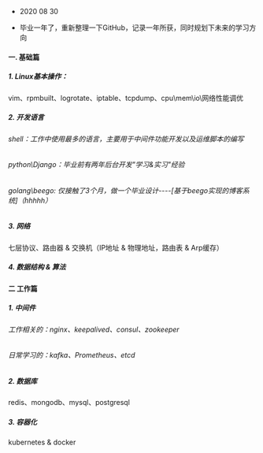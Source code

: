 * 2020 08 30
- 毕业一年了，重新整理一下GitHub，记录一年所获，同时规划下未来的学习方向


#### 一. 基础篇

##### 1. Linux基本操作：
   vim、rpmbuilt、logrotate、iptable、tcpdump、cpu\mem\io\网络性能调优
   
##### 2. 开发语言
   ###### shell：工作中使用最多的语言，主要用于中间件功能开发以及运维脚本的编写
   ###### python\Django：毕业前有两年后台开发"学习&实习"经验
   ###### golang\beego: 仅接触了3个月，做一个毕业设计----[基于beego实现的博客系统]（hhhhh）

##### 3. 网络
   七层协议、路由器 & 交换机（IP地址 & 物理地址，路由表 & Arp缓存）

##### 4. 数据结构 & 算法
 

#### 二 工作篇
##### 1. 中间件
   ###### 工作相关的：nginx、keepalived、consul、zookeeper
   ###### 日常学习的：kafka、Prometheus、etcd
   
##### 2. 数据库
   redis、mongodb、mysql、postgresql
   
##### 3. 容器化
   kubernetes & docker



